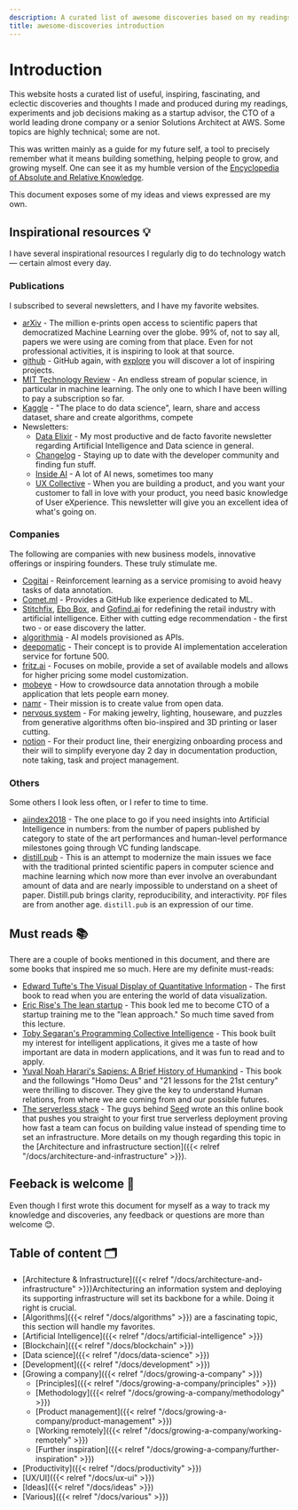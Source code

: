 ```yaml
---
description: A curated list of awesome discoveries based on my readings.
title: awesome-discoveries introduction
---
```


# Introduction

This website hosts a curated list of useful, inspiring, fascinating, and eclectic discoveries and thoughts I made and produced during my readings, experiments and job decisions making as a startup advisor, the CTO of a world leading drone company or a senior Solutions Architect at AWS. Some topics are highly technical; some are not.

This was written mainly as a guide for my future self, a tool to precisely remember what it means building something, helping people to grow, and growing myself. One can see it as my humble version of the [Encyclopedia of Absolute and Relative Knowledge](http://www.bernardwerber.com/livres/ESRA3.php).

This document exposes some of my ideas and views expressed are my own.

## Inspirational resources 💡

I have several inspirational resources I regularly dig to do technology watch — certain almost every day.

### Publications

I subscribed to several newsletters, and I have my favorite websites.

* [arXiv](https://arxiv.org/) - The million e-prints open access to scientific papers that democratized Machine Learning over the globe. 99% of, not to say all, papers we were using are coming from that place. Even for not professional activities, it is inspiring to look at that source.
* [github](https://www.github.com) - GitHub again, with [explore](https://github.com/explore) you will discover a lot of inspiring projects.
* [MIT Technology Review](https://www.technologyreview.com/) - An endless stream of popular science, in particular in machine learning. The only one to which I have been willing to pay a subscription so far.
* [Kaggle](https://www.kaggle.com) - "The place to do data science", learn, share and access dataset, share and create algorithms, compete
* Newsletters:
  * [Data Elixir](https://dataelixir.com/) - My most productive and de facto favorite newsletter regarding Artificial Intelligence and Data science in general.
  * [Changelog](https://changelog.com/weekly) - Staying up to date with the developer community and finding fun stuff.
  * [Inside AI](https://inside.com/ai) - A lot of AI news, sometimes too many
  * [UX Collective](https://newsletter.uxdesign.cc/) - When you are building a product, and you want your customer to fall in love with your product, you need basic knowledge of User eXperience. This newsletter will give you an excellent idea of what's going on.

### Companies

The following are companies with new business models, innovative offerings or inspiring founders. These truly stimulate me.

* [Cogitai](https://www.cogitai.com/product/) - Reinforcement learning as a service promising to avoid heavy tasks of data annotation.
* [Comet.ml](https://comet.ml) - Provides a GitHub like experience dedicated to ML.
* [Stitchfix](https://www.stitchfix.com/), [Ebo Box](https://betalist.com/startups/ebo-box), and [Gofind.ai](http://gofind.ai/) for redefining the retail industry with artificial intelligence. Either with cutting edge recommendation - the first two - or ease discovery the latter.
* [algorithmia](https://algorithmia.com/) - AI models provisioned as APIs.
* [deepomatic](https://www.deepomatic.com/) - Their concept is to provide AI implementation acceleration service for fortune 500.
* [fritz.ai](https://www.fritz.ai) - Focuses on mobile, provide a set of available models and allows for higher pricing some model customization.
* [mobeye](https://www.mobeye-app.com/en/home) - How to crowdsource data annotation through a mobile application that lets people earn money.
* [namr](https://namr.com/) - Their mission is to create value from open data.
* [nervous system](https://n-e-r-v-o-u-s.com/) - For making jewelry, lighting, houseware, and puzzles from generative algorithms often bio-inspired and 3D printing or laser cutting.
* [notion](https://notion.so) - For their product line, their energizing onboarding process and their will to simplify everyone day 2 day in documentation production, note taking, task and project management.

### Others

Some others I look less often, or I refer to time to time.

* [aiindex2018](http://cdn.aiindex.org/2018/AI%20Index%202018%20Annual%20Report.pdf) - The one place to go if you need insights into Artificial Intelligence in numbers: from the number of papers published by category to state of the art performances and human-level performance milestones going through VC funding landscape.
* [distill.pub](https://distill.pub/) - This is an attempt to modernize the main issues we face with the traditional printed scientific papers in computer science and machine learning which now more than ever involve an overabundant amount of data and are nearly impossible to understand on a sheet of paper. Distill.pub brings clarity, reproducibility, and interactivity. `PDF` files are from another age. `distill.pub` is an expression of our time.

## Must reads 📚

There are a couple of books mentioned in this document, and there are some books that inspired me so much. Here are my definite must-reads:

* [Edward Tufte's The Visual Display of Quantitative Information](https://amzn.to/2ROaWUl) - The first book to read when you are entering the world of data visualization.
* [Eric Rise's The lean startup](https://amzn.to/2RDDf3H) - This book led me to become CTO of a startup training me to the "lean approach." So much time saved from this lecture.
* [Toby Segaran's Programming Collective Intelligence](https://amzn.to/2HiJrgc) - This book built my interest for intelligent applications, it gives me a taste of how important are data in modern applications, and it was fun to read and to apply.
* [Yuval Noah Harari's Sapiens: A Brief History of Humankind](https://amzn.to/2WrN6fK) - This book and the followings "Homo Deus" and "21 lessons for the 21st century" were thrilling to discover. They give the key to understand Human relations, from where we are coming from and our possible futures.
* [The serverless stack](https://serverless-stack.com/) - The guys behind [Seed](https://seed.run/) wrote an this online book that pushes you straight to your first true serverless deployment proving how fast a team can focus on building value instead of spending time to set an infrastructure. More details on my though regarding this topic in the [Architecture and infrastructure section]({{< relref "/docs/architecture-and-infrastructure" >}}).

## Feeback is welcome 📢

Even though I first wrote this document for myself as a way to track my knowledge and discoveries, any feedback or questions are more than welcome 😊.

## Table of content 🗂

* [Architecture & Infrastructure]({{< relref "/docs/architecture-and-infrastructure" >}})Architecturing an information system and deploying its supporting infrastructure will set its backbone for a while. Doing it right is crucial.
* [Algorithms]({{< relref "/docs/algorithms" >}}) are a fascinating topic, this section will handle my favorites.
* [Artificial Intelligence]({{< relref "/docs/artificial-intelligence" >}})
* [Blockchain]({{< relref "/docs/blockchain" >}})
* [Data science]({{< relref "/docs/data-science" >}})
* [Development]({{< relref "/docs/development" >}})
* [Growing a company]({{< relref "/docs/growing-a-company" >}})
  * [Principles]({{< relref "/docs/growing-a-company/principles" >}})
  * [Methodology]({{< relref "/docs/growing-a-company/methodology" >}})
  * [Product management]({{< relref "/docs/growing-a-company/product-management" >}})
  * [Working remotely]({{< relref "/docs/growing-a-company/working-remotely" >}})
  * [Further inspiration]({{< relref "/docs/growing-a-company/further-inspiration" >}})
* [Productivity]({{< relref "/docs/productivity" >}})
* [UX/UI]({{< relref "/docs/ux-ui" >}})
* [Ideas]({{< relref "/docs/ideas" >}})
* [Various]({{< relref "/docs/various" >}})
